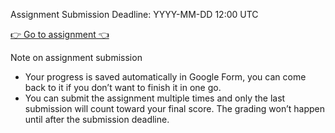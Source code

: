Assignment Submission Deadline: YYYY-MM-DD 12:00 UTC

[👉 Go to assignment 👈](https://forms.gle/cjYsbkbj3WSUvKvk7)

Note on assignment submission

- Your progress is saved automatically in Google Form, you can come back to it if you don’t want to finish it in one go.
- You can submit the assignment multiple times and only the last submission will count toward your final score. The grading won’t happen until after the submission deadline.
